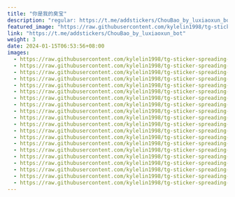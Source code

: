 ```yaml
---
title: "你是我的臭宝"
description: "regular: https://t.me/addstickers/ChouBao_by_luxiaoxun_bot"
featured_image: "https://raw.githubusercontent.com/kylelin1998/tg-sticker-spreading-worldwide-images/main/img/63f69452-4ee4-405b-b154-bcb8986d688b.jpg"
link: "https://t.me/addstickers/ChouBao_by_luxiaoxun_bot"
weight: 3
date: 2024-01-15T06:53:56+08:00
images:
  - https://raw.githubusercontent.com/kylelin1998/tg-sticker-spreading-worldwide-images/main/img/63f69452-4ee4-405b-b154-bcb8986d688b.jpg
  - https://raw.githubusercontent.com/kylelin1998/tg-sticker-spreading-worldwide-images/main/img/59b7dea7-fbc3-427d-8a76-f69a35ec66f1.jpg
  - https://raw.githubusercontent.com/kylelin1998/tg-sticker-spreading-worldwide-images/main/img/14d94433-36e4-415e-8a15-ec2781d4267c.jpg
  - https://raw.githubusercontent.com/kylelin1998/tg-sticker-spreading-worldwide-images/main/img/97be8456-f11f-4d71-ad33-fc0980a10ddf.jpg
  - https://raw.githubusercontent.com/kylelin1998/tg-sticker-spreading-worldwide-images/main/img/5173b80c-859e-4f6e-a00c-8a45622fcc04.jpg
  - https://raw.githubusercontent.com/kylelin1998/tg-sticker-spreading-worldwide-images/main/img/c7b2cae7-a4d0-4d1f-aac6-7c7aa7520bf1.jpg
  - https://raw.githubusercontent.com/kylelin1998/tg-sticker-spreading-worldwide-images/main/img/90601878-d43f-44b2-b649-e0367f0b556f.jpg
  - https://raw.githubusercontent.com/kylelin1998/tg-sticker-spreading-worldwide-images/main/img/8fe5cc9f-e410-499d-b220-8c9741827bf7.jpg
  - https://raw.githubusercontent.com/kylelin1998/tg-sticker-spreading-worldwide-images/main/img/94a5d7e6-f868-49b9-8800-a2759cc77bfa.jpg
  - https://raw.githubusercontent.com/kylelin1998/tg-sticker-spreading-worldwide-images/main/img/2b449a03-c0da-448d-b454-af01862cf3ef.jpg
  - https://raw.githubusercontent.com/kylelin1998/tg-sticker-spreading-worldwide-images/main/img/e8f324b9-f0a3-45b7-a3a1-8bd1898847db.jpg
  - https://raw.githubusercontent.com/kylelin1998/tg-sticker-spreading-worldwide-images/main/img/83fe4b2a-8d62-4f2d-b3a8-f56c94dd896f.jpg
  - https://raw.githubusercontent.com/kylelin1998/tg-sticker-spreading-worldwide-images/main/img/a3efa75a-499e-449f-b25b-d076b02dbdcf.jpg
  - https://raw.githubusercontent.com/kylelin1998/tg-sticker-spreading-worldwide-images/main/img/64654d1f-5564-41f0-8276-f3f42b14a0fd.jpg
  - https://raw.githubusercontent.com/kylelin1998/tg-sticker-spreading-worldwide-images/main/img/d61a6dd1-abac-4796-a2be-7ae814961978.jpg
  - https://raw.githubusercontent.com/kylelin1998/tg-sticker-spreading-worldwide-images/main/img/9c134da4-cb0a-4a45-b0a1-995152831650.jpg
  - https://raw.githubusercontent.com/kylelin1998/tg-sticker-spreading-worldwide-images/main/img/9e008554-7287-4124-9645-89d73386ee6d.jpg
  - https://raw.githubusercontent.com/kylelin1998/tg-sticker-spreading-worldwide-images/main/img/1c0224ef-5639-4430-938e-d89fb2cd71b4.jpg
  - https://raw.githubusercontent.com/kylelin1998/tg-sticker-spreading-worldwide-images/main/img/a4b9f898-be3b-46a0-b871-5422249dddfc.jpg
  - https://raw.githubusercontent.com/kylelin1998/tg-sticker-spreading-worldwide-images/main/img/0e0ce5f0-1a24-410c-9dc4-60dce171c447.jpg
---
```

